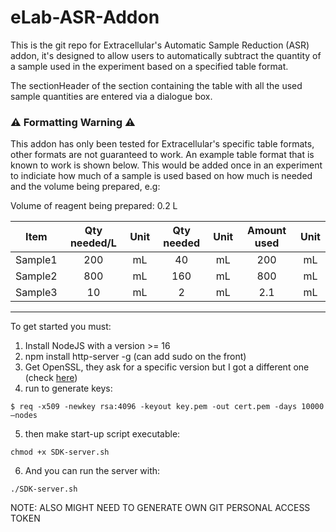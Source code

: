 # eLab-ASR-Addon
This is the git repo for Extracellular's Automatic Sample Reduction (ASR) addon, it's designed to allow users to automatically subtract the quantity of a sample used in the experiment based on a specified table format.

The sectionHeader of the section containing the table with all the used sample quantities are entered via a dialogue box.

### ⚠️ Formatting Warning ⚠️

This addon has only been tested for Extracellular's specific table formats, other formats are not guaranteed to work. An example table format that is known to work is shown below. This would be added once in an experiment to indiciate how much of a sample is used based on how much is needed and the volume being prepared, e.g:

Volume of reagent being prepared: 0.2 L

| Item    | Qty needed/L | Unit | Qty needed | Unit | Amount used | Unit |
| :---:   | :---:        | :---:| :---:      | :---:| :---:       | :---:|
| Sample1 | 200       | mL   | 40         | mL   | 200         | mL   |
| Sample2 | 800       | mL   | 160        | mL   | 800         | mL   |
| Sample3 | 10        | mL   | 2          | mL   | 2.1         | mL   |

---

To get started you must:
1. Install NodeJS with a version >= 16
2. npm install http-server -g (can add sudo on the front)
3. Get OpenSSL, they ask for a specific version but I got a different one (check [here](https://developer.elabnext.com/docs/getting-started))
4. run to generate keys:
```
$ req -x509 -newkey rsa:4096 -keyout key.pem -out cert.pem -days 10000 –nodes
```
5. then make start-up script executable:
```
chmod +x SDK-server.sh
```
6. And you can run the server with:
```
./SDK-server.sh
```

NOTE: ALSO MIGHT NEED TO GENERATE OWN GIT PERSONAL ACCESS TOKEN
